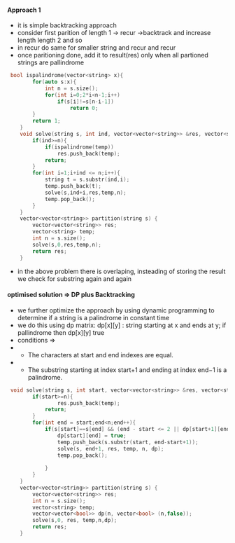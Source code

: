 
#### Approach 1
- it is simple backtracking approach 
- consider first parition of length 1 -> recur ->backtrack and increase length length 2 and so
- in recur do same for smaller string and recur and recur
- once paritioning done, add it to result(res) only when all partioned strings are pallindrome  
```cpp
 bool ispalindrome(vector<string> x){
        for(auto s:x){
            int n = s.size();
            for(int i=0;2*i<n-1;i++)
                if(s[i]!=s[n-i-1]) 
                    return 0;
        }
        return 1;
    }
    void solve(string s, int ind, vector<vector<string>> &res, vector<string> temp, int n){
        if(ind>=n){
            if(ispalindrome(temp))
                res.push_back(temp);
            return;
        }
        for(int i=1;i+ind <= n;i++){
            string t = s.substr(ind,i);
            temp.push_back(t);
            solve(s,ind+i,res,temp,n);
            temp.pop_back();
        }
    }
    vector<vector<string>> partition(string s) {
        vector<vector<string>> res;
        vector<string> temp;
        int n = s.size();
        solve(s,0,res,temp,n);
        return res;
    }
```
- in the above problem there is overlaping, insteading of storing the result we check for substring again and again

#### optimised solution => DP plus Backtracking
- we further optimize the approach by using dynamic programming to determine if a string is a palindrome in constant time
- we do this using dp matrix: dp[x][y] : string starting at x and ends at y; if pallindrome then dp[x][y] true
- conditions => 
- -  The characters at start and end indexes are equal.
- -  The substring starting at index start+1 and ending at index end−1 is a palindrome.

```cpp
 void solve(string s, int start, vector<vector<string>> &res, vector<string> &temp, int n, vector<vector<bool>> &dp){
        if(start>=n){
                res.push_back(temp);
            return;
        }
        for(int end = start;end<n;end++){
            if(s[start]==s[end] && (end - start <= 2 || dp[start+1][end-1])){
                dp[start][end] = true;
                temp.push_back(s.substr(start, end-start+1));
                solve(s, end+1, res, temp, n, dp);
                temp.pop_back();
                
            }
        }
    }
    vector<vector<string>> partition(string s) {
        vector<vector<string>> res;
        int n = s.size();
        vector<string> temp;
        vector<vector<bool>> dp(n, vector<bool> (n,false));
        solve(s,0, res, temp,n,dp);
        return res;
    }
```
